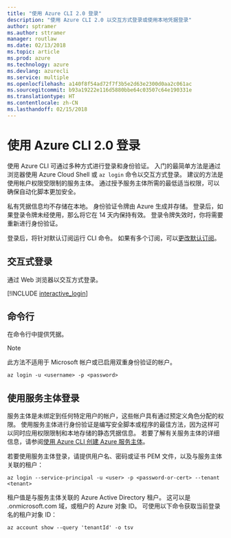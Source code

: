 ```yaml
---
title: "使用 Azure CLI 2.0 登录"
description: "使用 Azure CLI 2.0 以交互方式登录或使用本地凭据登录"
author: sptramer
ms.author: sttramer
manager: routlaw
ms.date: 02/13/2018
ms.topic: article
ms.prod: azure
ms.technology: azure
ms.devlang: azurecli
ms.service: multiple
ms.openlocfilehash: a140f8f54ad72f7f3b5e2d63e2300d0aa2c061ac
ms.sourcegitcommit: b93a19222e116d5880bbe64c03507c64e190331e
ms.translationtype: HT
ms.contentlocale: zh-CN
ms.lasthandoff: 02/15/2018
---
```

# <a name="log-in-with-azure-cli-20"></a>使用 Azure CLI 2.0 登录

使用 Azure CLI 可通过多种方式进行登录和身份验证。 入门的最简单方法是通过浏览器使用 Azure Cloud Shell 或 `az login` 命令以交互方式登录。
建议的方法是使用帐户权限受限制的服务主体。 通过授予服务主体所需的最低适当权限，可以确保自动化脚本更加安全。

私有凭据信息均不存储在本地。 身份验证令牌由 Azure 生成并存储。 登录后，如果登录令牌未经使用，那么将它在 14 天内保持有效。 登录令牌失效时，你将需要重新进行身份验证。

登录后，将针对默认订阅运行 CLI 命令。 如果有多个订阅，可以[更改默认订阅](manage-azure-subscriptions-azure-cli.md)。

## <a name="interactive-log-in"></a>交互式登录

通过 Web 浏览器以交互方式登录。

[!INCLUDE [interactive_login](includes/interactive-login.md)]

## <a name="command-line"></a>命令行

在命令行中提供凭据。

> [!Note]
> 此方法不适用于 Microsoft 帐户或已启用双重身份验证的帐户。

```azurecli
az login -u <username> -p <password>
```

## <a name="logging-in-with-a-service-principal"></a>使用服务主体登录

服务主体是未绑定到任何特定用户的帐户，这些帐户具有通过预定义角色分配的权限。 使用服务主体进行身份验证是编写安全脚本或程序的最佳方法，因为这样可以同时应用权限限制和本地存储的静态凭据信息。 若要了解有关服务主体的详细信息，请参阅[使用 Azure CLI 创建 Azure 服务主体](create-an-azure-service-principal-azure-cli.md)。

若要使用服务主体登录，请提供用户名、密码或证书 PEM 文件，以及与服务主体关联的租户：

```azurecli
az login --service-principal -u <user> -p <password-or-cert> --tenant <tenant>
```

租户值是与服务主体关联的 Azure Active Directory 租户。 这可以是 .onmicrosoft.com 域，或租户的 Azure 对象 ID。
可使用以下命令获取当前登录名的租户对象 ID：

```azurecli
az account show --query 'tenantId' -o tsv
```

